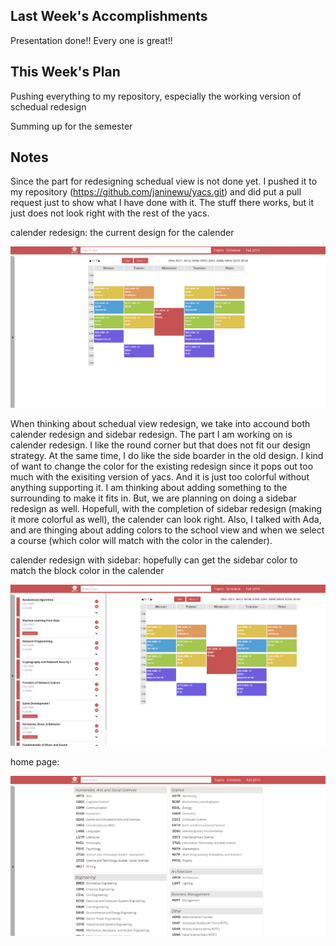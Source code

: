 ## Last Week's Accomplishments

Presentation done!! Every one is great!!
    
## This Week's Plan

Pushing everything to my repository, especially the working version of schedual redesign

Summing up for the semester


## Notes

Since the part for redesigning schedual view is not done yet. I pushed it to my repository (https://github.com/janinewu/yacs.git) and did put a pull request just to show what I have done with it. The stuff there works, but it just does not look right with the rest of the yacs.

calender redesign: the current design for the calender

![alt text](https://raw.githubusercontent.com/janinewu/rcos-status-updates/master/spring_2019/Screenshot%20from%202019-04-26%2015-34-40.png)

When thinking about schedual view redesign, we take into accound both calender redesign and sidebar redesign. The part I am
working on is calender redesign. I like the round corner but that does not fit our design strategy. At the same time, I do like
the side boarder in the old design. I kind of want to change the color for the existing redesign since it pops out too much
with the exisiting version of yacs. And it is just too colorful without anything supporting it. I am thinking about adding something
to the surrounding to make it fits in.
But, we are planning on doing a sidebar redesign as well. Hopefull, with the completion of 
sidebar redesign (making it more colorful as well), the calender can look right. Also, I talked with Ada, and are thinging about
adding colors to the school view and when we select a course (which color will match with the color in the calender).

calender redesign with sidebar: hopefully can get the sidebar color to match the block color in the calender 

![alt text](https://raw.githubusercontent.com/janinewu/rcos-status-updates/master/spring_2019/Screenshot%20from%202019-04-26%2015-34-23.png)




home page:

![alt text](https://raw.githubusercontent.com/janinewu/rcos-status-updates/master/spring_2019/Screenshot%20from%202019-04-26%2015-36-02.png)

